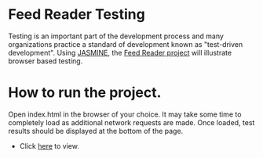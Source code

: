 # Feed Reader Testing

Testing is an important part of the development process and many organizations practice a standard of development known as "test-driven development". Using [JASMINE](https://jasmine.github.io), the [Feed Reader project]() will illustrate browser based testing.


# How to run the project.

Open index.html in the browser of your choice. It may take some time to completely load as additional network requests are made. Once loaded, test results should be displayed at the bottom of the page.
* Click [here](https://danrejsa.github.io/frontend-nanodegree-feedreader/) to view.



